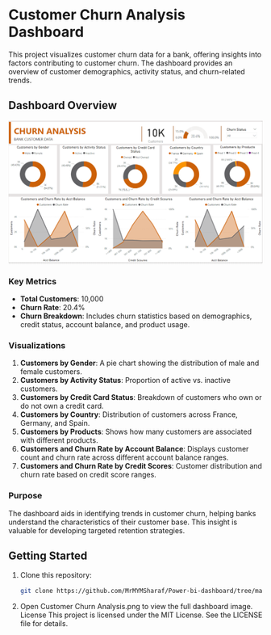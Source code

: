 # Customer Churn Analysis Dashboard

This project visualizes customer churn data for a bank, offering insights into factors contributing to customer churn. The dashboard provides an overview of customer demographics, activity status, and churn-related trends.

## Dashboard Overview

![Customer Churn Analysis](Customer%20Churn%20Analysis.png)

### Key Metrics

- **Total Customers**: 10,000
- **Churn Rate**: 20.4%
- **Churn Breakdown**: Includes churn statistics based on demographics, credit status, account balance, and product usage.

### Visualizations

1. **Customers by Gender**: A pie chart showing the distribution of male and female customers.
2. **Customers by Activity Status**: Proportion of active vs. inactive customers.
3. **Customers by Credit Card Status**: Breakdown of customers who own or do not own a credit card.
4. **Customers by Country**: Distribution of customers across France, Germany, and Spain.
5. **Customers by Products**: Shows how many customers are associated with different products.
6. **Customers and Churn Rate by Account Balance**: Displays customer count and churn rate across different account balance ranges.
7. **Customers and Churn Rate by Credit Scores**: Customer distribution and churn rate based on credit score ranges.

### Purpose

The dashboard aids in identifying trends in customer churn, helping banks understand the characteristics of their customer base. This insight is valuable for developing targeted retention strategies.

## Getting Started

1. Clone this repository:
   ```bash
   git clone https://github.com/MrMYMSharaf/Power-bi-dashboard/tree/main/01.%20Customer%20Churn%20Analysis

2. Open Customer Churn Analysis.png to view the full dashboard image.
License
This project is licensed under the MIT License. See the LICENSE file for details.


